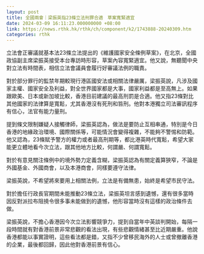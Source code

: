 ```yaml
---
layout: post
title: 全國兩會｜梁振英指23條立法刑罪合適　草案寬緊適宜
date: 2024-03-09 16:11:23.000000000 +08:00
link: https://news.rthk.hk/rthk/ch/component/k2/1743888-20240309.htm
categories: rthk
---
```


立法會正審議就基本法23條立法提出的《維護國家安全條例草案》，在北京，全國政協副主席梁振英接受本台專訪時形容，草案內容寬緊適宜。他又說，無聽聞中央對立法有時間表，相信立法會議員會履行好審議法例的職責。

對於部分罪行的監禁年期較現行港區國安法或相關法律嚴厲，梁振英說，凡涉及國家主權、國家安全及利益，對全世界國家都是大事，國家利益都是至高無上。如果跟歐美、日本或新加坡比較，香港目前建議的最高刑罰是合適。他又指23條對比其他國家的法律算是寬鬆，尤其香港沒有死刑和笞刑。他對本港獨立司法審訊程序有信心，法官有能力量刑。

提到條文限制嫌疑人接觸律師，梁振英認為，做法是要防止互相串通，特別是今日香港的地緣政治環境、國際關係等，可能情況會變得複雜，不能夠不警惕和防範。他又認為，23條賦予警方的權力或者最高刑期等，都比港英時代寬鬆，希望大家能更立體地看今次立法，跟其他地方比較，何謂嚴、何謂寬鬆。

對於有意見關注條例中的境外勢力定義含糊，梁振英認為有關定義算狹窄，不論是外國基金、外國商會，以及本港商會，同樣要遵守法律。

梁振英說，不希望將來要用上相關法例，立法是有備無患，始終是希望市民守法。

對於擔任行政長官期間未能推動23條立法，梁振英坦言感到遺憾，還有很多當時因反對派拉布阻撓令很多事未能做到的遺憾，他形容當時沒有這樣的政治條件去做。

梁振英說，不擔心香港因今次立法影響競爭力，提到自當年中英談判開始，每隔一段時間就有對香港前景非常悲觀的看法出現，有些悲觀情緒甚至比近期嚴重。他說香港都能以事實證明，這些看法都是錯，又指不少曾移民海外的人士或曾撤離香港的企業，最後都回歸，因此他對香港前景有信心。
